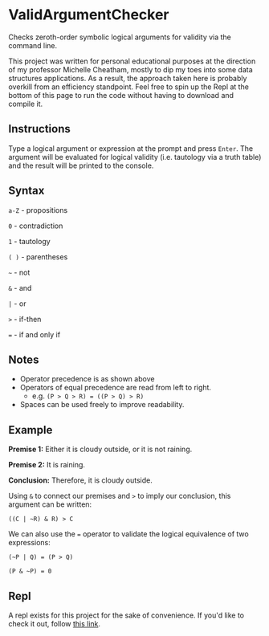 # ValidArgumentChecker
Checks zeroth-order symbolic logical arguments for validity via the command line.

This project was written for personal educational purposes at the direction of my professor Michelle Cheatham, mostly to dip my toes into some data structures applications. As a result, the approach taken here is probably overkill from an efficiency standpoint. Feel free to spin up the Repl at the bottom of this page to run the code without having to download and compile it.

## Instructions
Type a logical argument or expression at the prompt and press `Enter`. The argument will be evaluated for logical validity (i.e. tautology via a truth table) and the result will be printed to the console.

## Syntax
`a-Z` - propositions

`0` - contradiction

`1` - tautology

`( )` - parentheses

`~` - not

`&` - and

`|` - or

`>` - if-then

`=` - if and only if

## Notes
 - Operator precedence is as shown above
 - Operators of equal precedence are read from left to right.
   - e.g. `(P > Q > R) = ((P > Q) > R)` 
 - Spaces can be used freely to improve readability.

## Example

**Premise 1:**  Either it is cloudy outside, or it is not raining.

**Premise 2:**  It is raining.

**Conclusion:** Therefore, it is cloudy outside.

Using `&` to connect our premises and `>` to imply our conclusion, this argument can be written:

`((C | ~R) & R) > C`

We can also use the `=` operator to validate the logical equivalence of two expressions:

`(~P | Q) = (P > Q)`

`(P & ~P) = 0`

## Repl
A repl exists for this project for the sake of convenience. If you'd like to check it out, follow [this link](https://repl.it/talk/share/Valid-Argument-Checker/127450).
